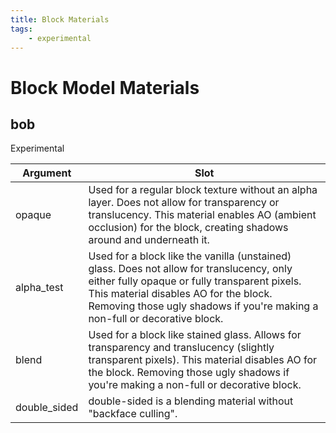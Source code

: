 ```yaml
---
title: Block Materials
tags:
    - experimental
---
```


# Block Model Materials

## bob

<Label color="yellow">Experimental</Label>

| Argument     | Slot                                                                                                                                                                                                                                                              |
| ------------ | ----------------------------------------------------------------------------------------------------------------------------------------------------------------------------------------------------------------------------------------------------------------- |
| opaque       | Used for a regular block texture without an alpha layer. Does not allow for transparency or translucency. This material enables AO (ambient occlusion) for the block, creating shadows around and underneath it.                                                  |
| alpha_test   | Used for a block like the vanilla (unstained) glass. Does not allow for translucency, only either fully opaque or fully transparent pixels. This material disables AO for the block. Removing those ugly shadows if you're making a non-full or decorative block. |
| blend        | Used for a block like stained glass. Allows for transparency and translucency (slightly transparent pixels). This material disables AO for the block. Removing those ugly shadows if you're making a non-full or decorative block.                                |
| double_sided | double-sided is a blending material without "backface culling".                                                                                                                                                                                                   |
